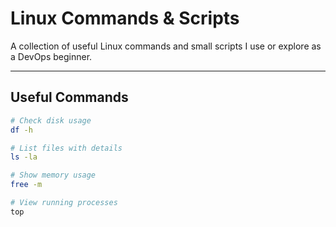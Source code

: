 #  Linux Commands & Scripts

A collection of useful Linux commands and small scripts I use or explore as a DevOps beginner.

---

##  Useful Commands

```bash
# Check disk usage
df -h

# List files with details
ls -la

# Show memory usage
free -m

# View running processes
top
